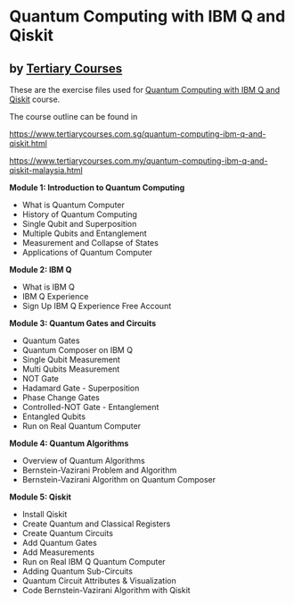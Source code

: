 # Quantum Computing with IBM Q and Qiskit
## by [Tertiary Courses](https://www.tertiarycourses.com.sg/quantum-computing-ibm-q-and-qiskit.html)

These are the exercise files used for [Quantum Computing with IBM Q and Qiskit](https://www.tertiarycourses.com.sg/quantum-computing-ibm-q-and-qiskit.html) course. 

The course outline can be found in 

https://www.tertiarycourses.com.sg/quantum-computing-ibm-q-and-qiskit.html

https://www.tertiarycourses.com.my/quantum-computing-ibm-q-and-qiskit-malaysia.html

<p><strong>Module 1: Introduction to Quantum Computing</strong></p>
<ul>
<li>What is Quantum Computer</li>
<li>History of Quantum Computing</li>
<li>Single Qubit and Superposition</li>
<li>Multiple Qubits and Entanglement</li>
<li>Measurement and Collapse of States</li>
<li>Applications of Quantum Computer</li>
</ul>
<p><strong>Module 2: IBM Q</strong></p>
<ul>
<li>What is IBM Q</li>
<li>IBM Q Experience</li>
<li>Sign Up IBM Q Experience Free Account</li>
</ul>
<p><strong>Module 3: Quantum Gates and Circuits</strong></p>
<ul>
<li>Quantum Gates</li>
<li>Quantum Composer on IBM Q</li>
<li>Single Qubit Measurement</li>
<li>Multi Qubits Measurement</li>
<li>NOT Gate</li>
<li>Hadamard Gate - Superposition</li>
<li>Phase Change Gates</li>
<li>Controlled-NOT Gate - Entanglement</li>
<li>Entangled Qubits</li>
<li>Run on Real Quantum Computer</li>
</ul>
<p><strong>Module 4: Quantum Algorithms</strong></p>
<ul>
<li>Overview of Quantum Algorithms</li>
<li>Bernstein-Vazirani Problem and Algorithm</li>
<li>Bernstein-Vazirani Algorithm on Quantum Composer</li>
</ul>
<p><strong>Module 5: Qiskit</strong></p>
<ul>
<li>Install Qiskit</li>
<li>Create Quantum and Classical Registers</li>
<li>Create Quantum Circuits</li>
<li>Add Quantum Gates</li>
<li>Add Measurements</li>
<li>Run on Real IBM Q Quantum Computer</li>
<li>Adding Quantum Sub-Circuits</li>
<li>Quantum Circuit Attributes &amp; Visualization</li>
<li>Code Bernstein-Vazirani Algorithm with Qiskit</li>
</ul>



